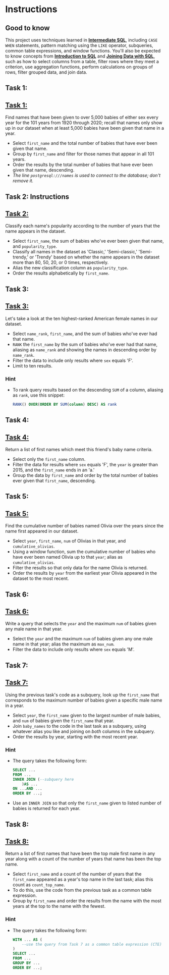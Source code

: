# Instructions

## **Good to know**

This project uses techniques learned in [**Intermediate SQL**](https://app.datacamp.com/learn/courses/intermediate-sql), including `CASE WHEN` statements, pattern matching using the `LIKE` operator, subqueries, common table expressions, and window functions. You'll also be expected to know concepts from [**Introduction to SQL**](https://app.datacamp.com/learn/courses/introduction-to-sql) and [**Joining Data with SQL**](https://learn.datacamp.com/courses/joining-data-in-postgresql), such as how to select columns from a table, filter rows where they meet a criterion, use aggregation functions, perform calculations on groups of rows, filter grouped data, and join data.

## **Task 1:**

<h2><a href="baby_names_analysis.md#1-classic-american-names">Task 1:</a></h2>

Find names that have been given to over 5,000 babies of either sex every year for the 101 years from 1920 through 2020; recall that names only show up in our dataset when at least 5,000 babies have been given that name in a year.

- Select `first_name` and the total number of babies that have ever been given that name.
- Group by `first_name` and filter for those names that appear in all 101 years.
- Order the results by the total number of babies that have ever been given that name, descending.
- _The line `postgresql:///names` is used to connect to the database; don't remove it._

## **Task 2: Instructions**

<h2><a href="baby_names_analysis.md#2-timeless-or-trendy?">Task 2:</a></h2>

Classify each name's popularity according to the number of years that the name appears in the dataset.

- Select `first_name`, the sum of babies who've ever been given that name, and `popularity_type`.
- Classify all names in the dataset as 'Classic,' 'Semi-classic,' 'Semi-trendy,' or 'Trendy' based on whether the name appears in the dataset more than 80, 50, 20, or 0 times, respectively.
- Alias the new classification column as `popularity_type`.
- Order the results alphabetically by `first_name`.

## **Task 3:**

<h2><a href="baby_names_analysis.md#3-top-ranked-female-names-since-1920">Task 3:</a></h2>

Let's take a look at the ten highest-ranked American female names in our dataset.

- Select `name_rank`, `first_name`, and the sum of babies who've ever had that name.
- `RANK` the `first_name` by the sum of babies who've ever had that name, aliasing as `name_rank` and showing the names in descending order by `name_rank`.
- Filter the data to include only results where `sex` equals 'F'.
- Limit to ten results.

### **Hint**

- To rank query results based on the descending `SUM` of a column, aliasing as `rank`, use this snippet:
  ```sql
  RANK() OVER(ORDER BY SUM(column) DESC) AS rank
  ```

## **Task 4:**

<h2><a href="baby_names_analysis.md#4-picking-a-baby-name">Task 4:</a></h2>

Return a list of first names which meet this friend's baby name criteria.

- Select only the `first_name` column.
- Filter the data for results where `sex` equals 'F', the `year` is greater than 2015, and the `first_name` ends in an 'a.'
- Group the data by `first_name` and order by the total number of babies ever given that `first_name`, descending.

## **Task 5:**

<h2><a href="baby_names_analysis.md#5-the-Olivia-expansion">Task 5:</a></h2>

Find the cumulative number of babies named Olivia over the years since the name first appeared in our dataset.

- Select `year`, `first_name`, `num` of Olivias in that year, and `cumulative_olivias`.
- Using a window function, sum the cumulative number of babies who have ever been named Olivia up to that `year`; alias as `cumulative_olivias`.
- Filter the results so that only data for the name Olivia is returned.
- Order the results by `year` from the earliest year Olivia appeared in the dataset to the most recent.

## **Task 6:**

<h2><a href="baby_names_analysis.md#6-Many-males-with-the-same-name">Task 6:</a></h2>

Write a query that selects the `year` and the maximum `num` of babies given any male name in that year.

- Select the `year` and the maximum `num` of babies given any one male name in that year; alias the maximum as `max_num`.
- Filter the data to include only results where `sex` equals 'M'.

## **Task 7:**

<h2><a href="baby_names_analysis.md#7-Top-male-names-over-the-years">Task 7:</a></h2>

Using the previous task's code as a subquery, look up the `first_name` that corresponds to the maximum number of babies given a specific male name in a year.

- Select `year`, the `first_name` given to the largest number of male babies, and `num` of babies given the `first_name` that year.
- Join `baby_names` to the code in the last task as a subquery, using whatever alias you like and joining on _both_ columns in the subquery.
- Order the results by year, starting with the most recent year.

### **Hint**

- The query takes the following form:

  ```sql
  SELECT ...
  FROM ...
  INNER JOIN (--subquery here
      )AS ...
  ON ...AND ...
  ORDER BY ...;
  ```

- Use an `INNER JOIN` so that only the `first_name` given to listed number of babies is returned for each year.

## **Task 8:**

<h2><a href="baby_names_analysis.md#8-The-most-years-at-number-one">Task 8:</a></h2>

Return a list of first names that have been the top male first name in any year along with a count of the number of years that name has been the top name.

- Select `first_name` and a count of the number of years that the `first_name` appeared as a year's top name in the last task; alias this count as `count_top_name`.
- To do this, use the code from the previous task as a common table expression.
- Group by `first_name` and order the results from the name with the most years at the top to the name with the fewest.

### **Hint**

- The query takes the following form:
  ```sql
  WITH ... AS (
      --use the query from Task 7 as a common table expression (CTE) to count the number of years each male name has been the most common name
  )
  SELECT ...
  FROM ...
  GROUP BY ...
  ORDER BY ...;
  ```
